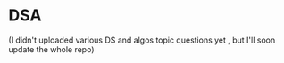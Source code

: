 # DSA
(I didn't uploaded various DS and algos topic questions yet , but I'll soon update the whole repo)
